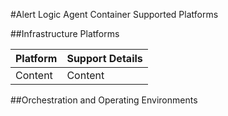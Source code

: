 #Alert Logic Agent Container Supported Platforms

##Infrastructure Platforms

Platform | Support Details
-------- | ---------------
Content | Content

##Orchestration and Operating Environments
